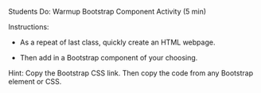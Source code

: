 Students Do: Warmup Bootstrap Component Activity (5 min)

Instructions:

- As a repeat of last class, quickly create an HTML webpage.

- Then add in a Bootstrap component of your choosing.

Hint: Copy the Bootstrap CSS link. Then copy the code from any Bootstrap element or CSS.